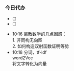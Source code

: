 ### 今日代办
- [ ] 
- [ ]  



- 10:16 离散数学的几点困惑：<br>1. 非同构无向图<br>2. 如何构造双射函数证明等势
- 10:18 分词，tf-idf<br>word2Vec<br>将文字转化为向量